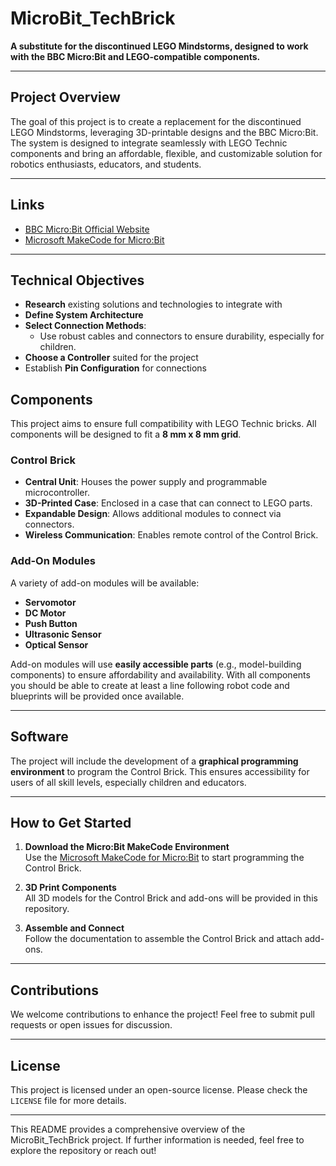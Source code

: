 # MicroBit_TechBrick

**A substitute for the discontinued LEGO Mindstorms, designed to work with the BBC Micro:Bit and LEGO-compatible components.**

---

## Project Overview

The goal of this project is to create a replacement for the discontinued LEGO Mindstorms, leveraging 3D-printable designs and the BBC Micro:Bit. The system is designed to integrate seamlessly with LEGO Technic components and bring an affordable, flexible, and customizable solution for robotics enthusiasts, educators, and students.

---

## Links

- [BBC Micro:Bit Official Website](https://microbit.org/)  
- [Microsoft MakeCode for Micro:Bit](https://makecode.microbit.org/)

---


## Technical Objectives
- **Research** existing solutions and technologies to integrate with
- **Define System Architecture**
- **Select Connection Methods**:
  - Use robust cables and connectors to ensure durability, especially for children.
- **Choose a Controller** suited for the project
- Establish **Pin Configuration** for connections

## Components

This project aims to ensure full compatibility with LEGO Technic bricks. All components will be designed to fit a **8 mm x 8 mm grid**.

### Control Brick
- **Central Unit**: Houses the power supply and programmable microcontroller.
- **3D-Printed Case**: Enclosed in a case that can connect to LEGO parts.
- **Expandable Design**: Allows additional modules to connect via connectors.
- **Wireless Communication**: Enables remote control of the Control Brick.

### Add-On Modules
A variety of add-on modules will be available:
- **Servomotor**
- **DC Motor**
- **Push Button**
- **Ultrasonic Sensor**
- **Optical Sensor**

Add-on modules will use **easily accessible parts** (e.g., model-building components) to ensure affordability and availability. With all components you should be able to create at least a line following robot code and blueprints will be provided once available.

---

## Software

The project will include the development of a **graphical programming environment** to program the Control Brick. This ensures accessibility for users of all skill levels, especially children and educators.

---

## How to Get Started

1. **Download the Micro:Bit MakeCode Environment**  
   Use the [Microsoft MakeCode for Micro:Bit](https://makecode.microbit.org/) to start programming the Control Brick.

2. **3D Print Components**  
   All 3D models for the Control Brick and add-ons will be provided in this repository.

3. **Assemble and Connect**  
   Follow the documentation to assemble the Control Brick and attach add-ons.

---

## Contributions

We welcome contributions to enhance the project! Feel free to submit pull requests or open issues for discussion.

---

## License

This project is licensed under an open-source license. Please check the `LICENSE` file for more details.

---

This README provides a comprehensive overview of the MicroBit_TechBrick project. If further information is needed, feel free to explore the repository or reach out!
